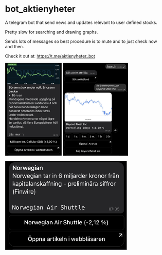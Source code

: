 # bot_aktienyheter
A telegram bot that send news and updates relevant to user defined stocks.

Pretty slow for searching and drawing graphs.

Sends lots of messages so best procedure is to mute and to just check now and then.

Check it out at: https://t.me/aktienyheter_bot

<p float="left">
  <img src="https://github.com/theolundqvist/images_for_readme/blob/main/aktienyheter_2.jpg" height="305" />
  <img src="https://github.com/theolundqvist/images_for_readme/blob/main/aktienyheter_3.jpg" height="305" />
</p>
 <img src="https://github.com/theolundqvist/images_for_readme/blob/main/aktienyheter_1.jpg" width="400" />
